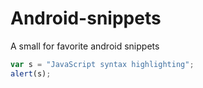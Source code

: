 # Android-snippets
A small for favorite android snippets

```javascript
var s = "JavaScript syntax highlighting";
alert(s);
```
